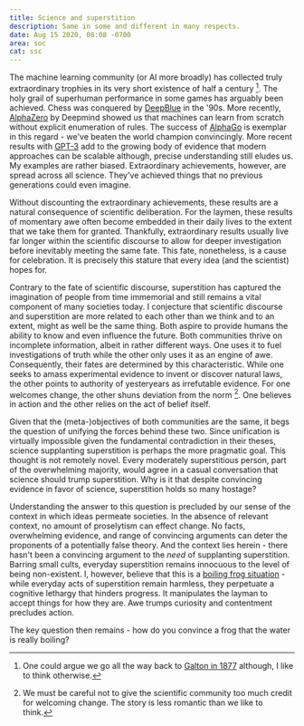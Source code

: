 ```yaml
---
title: Science and superstition
description: Same in some and different in many respects.
date: Aug 15 2020, 08:08 -0700
area: soc
cat: ssc
---
```


The machine learning community (or AI more broadly) has collected truly extraordinary
trophies in its very short existence of half a century [^a]. The holy grail
of superhuman performance in some games has arguably been achieved. Chess was
conquered by [DeepBlue](http://citeseerx.ist.psu.edu/viewdoc/download?doi=10.1.1.99.2714&rep=rep1&type=pdf) in the '90s. More recently, [AlphaZero](https://deepmind.com/blog/article/alphazero-shedding-new-light-grand-games-chess-shogi-and-go) by Deepmind showed
us that machines can learn from scratch without explicit enumeration of rules.
The success of [AlphaGo](https://deepmind.com/research/case-studies/alphago-the-story-so-far)
is exemplar in this regard - we've beaten the world champion convincingly. More
recent results with [GPT-3](https://arxiv.org/abs/2005.14165) add to the growing
body of evidence that modern approaches can be scalable although, precise
understanding still eludes us. My examples are rather biased. Extraordinary achievements, however, are spread across all science.
They've achieved things that no previous generations could even imagine.

Without discounting the extraordinary achievements, these results are a natural
consequence of scientific deliberation. For the laymen, these
results of momentary awe often become embedded in their daily lives to the extent that
we take them for granted. Thankfully, extraordinary results usually live far longer
within the scientific discourse to allow for deeper investigation before inevitably
meeting the same fate. This fate, nonetheless, is a cause for celebration. It is
precisely this stature that every idea (and the scientist) hopes for.

Contrary to the fate of scientific discourse, superstition has captured the
imagination of people from time immemorial and still remains a vital component of many
societies today. I conjecture that scientific discourse and superstition
are more related to each other than we think and to an extent, might as well be
the same thing. Both aspire to provide humans the ability to know and even
influence the future. Both communities thrive on incomplete information, albeit in
rather different ways. One uses it to fuel investigations of truth while the other
only uses it as an engine of awe. Consequently, their fates are determined by this
characteristic. While one seeks to amass experimental evidence to invent or discover
natural laws, the other points to authority of yesteryears as irrefutable evidence.
For one welcomes change, the other shuns deviation from the norm [^b]. One believes
in action and the other relies on the act of belief itself.

Given that the (meta-)objectives of both communities are the same, it begs the question
of unifying the forces behind these two. Since unification is virtually impossible
given the fundamental contradiction in their theses, science supplanting
superstition is perhaps the more pragmatic goal. This thought is not remotely novel.
Every moderately superstitious person, part of the overwhelming majority, would
agree in a casual conversation that science should trump superstition. Why is it
that despite convincing evidence in favor of science, superstition holds so many
hostage?

Understanding the answer to this question is precluded by our sense of the
context in which ideas permeate societies. In the absence of relevant context,
no amount of proselytism can effect change. No facts, overwhelming
evidence, and range of convincing arguments can deter the proponents of a
potentially false theory. And the context lies herein - there hasn't been a
convincing argument to the _need_ of supplanting superstition. Barring small
cults, everyday superstition remains innocuous to the level of being
non-existent. I, however, believe that this is a [boiling frog situation](https://en.wikipedia.org/wiki/Boiling_frog) -
while everyday acts of superstition remain harmless, they perpetuate a cognitive
lethargy that hinders progress. It manipulates the layman to accept things for
how they are. Awe trumps curiosity and contentment precludes action.

The key question then remains - how do you convince a frog that the water is
really boiling?

[^a]: One could argue we go all the way back to [Galton in 1877](/kb/statistics-origins-and-people) although, I like to think otherwise.
[^b]: We must be careful not to give the scientific community too much credit for welcoming change. The story is less romantic than we like to think.
